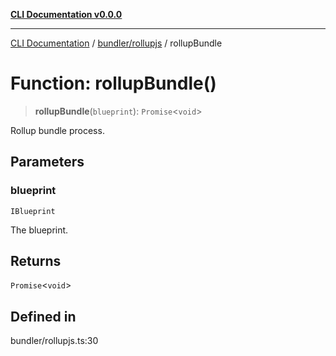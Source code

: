 [**CLI Documentation v0.0.0**](../../../README.md)

***

[CLI Documentation](../../../modules.md) / [bundler/rollupjs](../README.md) / rollupBundle

# Function: rollupBundle()

> **rollupBundle**(`blueprint`): `Promise`\<`void`\>

Rollup bundle process.

## Parameters

### blueprint

`IBlueprint`

The blueprint.

## Returns

`Promise`\<`void`\>

## Defined in

bundler/rollupjs.ts:30
